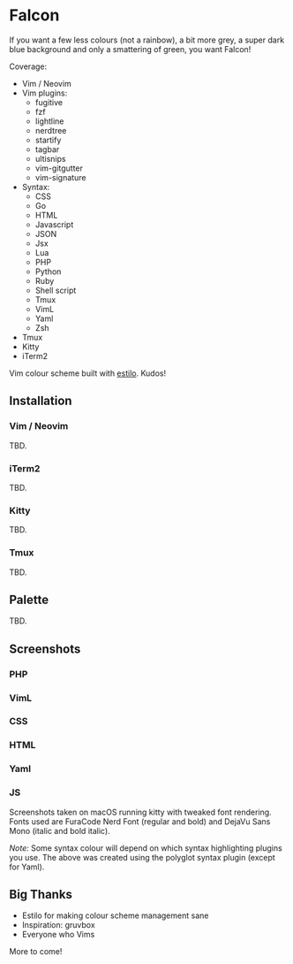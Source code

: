 # Falcon

If you want a few less colours (not a rainbow), a bit more grey, a super dark blue background and only a smattering of green, you want Falcon!

Coverage:
* Vim / Neovim
* Vim plugins:
  * fugitive
  * fzf
  * lightline
  * nerdtree
  * startify
  * tagbar
  * ultisnips
  * vim-gitgutter
  * vim-signature
* Syntax:
  * CSS
  * Go
  * HTML
  * Javascript
  * JSON
  * Jsx
  * Lua
  * PHP
  * Python
  * Ruby
  * Shell script
  * Tmux
  * VimL
  * Yaml
  * Zsh
* Tmux
* Kitty
* iTerm2

Vim colour scheme built with [estilo](https://github.com/jacoborus/estilo). Kudos!

## Installation

### Vim / Neovim
TBD.

### iTerm2
TBD.

### Kitty
TBD.

### Tmux
TBD.

## Palette
TBD.

## Screenshots

### PHP
### VimL
### CSS
### HTML
### Yaml
### JS

Screenshots taken on macOS running kitty with tweaked font rendering. Fonts used are FuraCode Nerd Font (regular and bold) and DejaVu Sans Mono (italic and bold italic).

*Note:* Some syntax colour will depend on which syntax highlighting plugins you use. The above was created using the polyglot syntax plugin (except for Yaml). 

## Big Thanks

* Estilo for making colour scheme management sane
* Inspiration: gruvbox
* Everyone who Vims

More to come!
